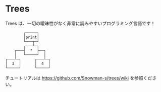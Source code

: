 # Trees

Trees は、一切の曖昧性がなく非常に読みやすいプログラミング言語です！

```
        ┌─────┐
        │print│
        └───┬─┘
        ┌───┴─┐
    ┌───┤  *  ├──┐
    │   └─────┘  │
┌───┴─┐      ┌───┴─┐
│  3  │      │  4  │
└─────┘      └─────┘ 
```

チュートリアルは https://github.com/Snowman-s/trees/wiki を参照ください。
